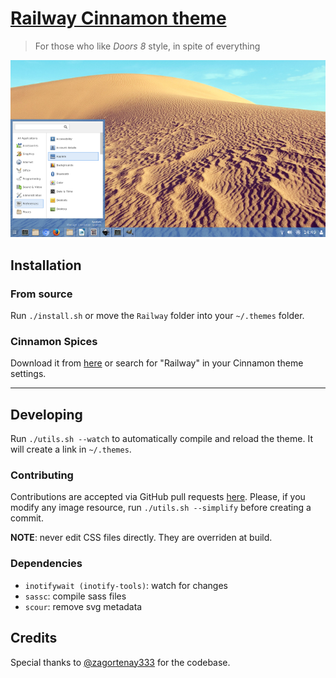 # [Railway Cinnamon theme][repo]
> For those who like _Doors 8_ style, in spite of everything

[![](screenshot.png)][repo]

## Installation
### From source
Run `./install.sh` or move the `Railway` folder into your `~/.themes` folder.

### Cinnamon Spices
Download it from [here][spices] or search for "Railway" in your Cinnamon theme settings.

---
## Developing
Run `./utils.sh --watch` to automatically compile and reload the theme. It will create a link in `~/.themes`.

### Contributing
Contributions are accepted via GitHub pull requests [here][repo]. Please, if you modify any image resource, run `./utils.sh --simplify` before creating a commit.

**NOTE**: never edit CSS files directly. They are overriden at build.

### Dependencies
* `inotifywait (inotify-tools)`: watch for changes
* `sassc`: compile sass files
* `scour`: remove svg metadata

## Credits
Special thanks to [@zagortenay333](https://github.com/zagortenay333) for the codebase.

[repo]: https://github.com/germanfr/railway-cinnamon
[spices]: https://cinnamon-spices.linuxmint.com/themes/view/Railway
